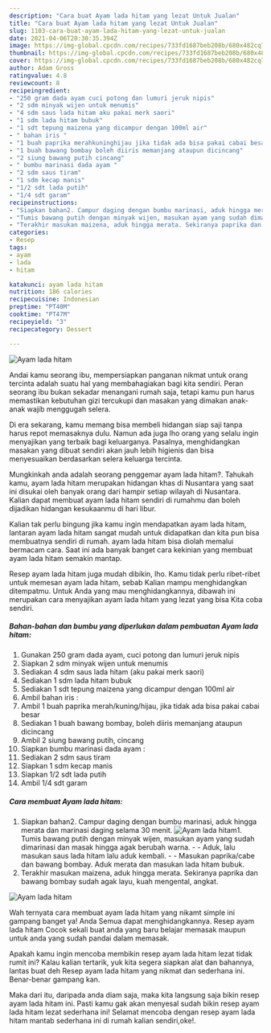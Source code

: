 ```yaml
---
description: "Cara buat Ayam lada hitam yang lezat Untuk Jualan"
title: "Cara buat Ayam lada hitam yang lezat Untuk Jualan"
slug: 1103-cara-buat-ayam-lada-hitam-yang-lezat-untuk-jualan
date: 2021-04-06T20:30:35.394Z
image: https://img-global.cpcdn.com/recipes/733fd1687beb208b/680x482cq70/ayam-lada-hitam-foto-resep-utama.jpg
thumbnail: https://img-global.cpcdn.com/recipes/733fd1687beb208b/680x482cq70/ayam-lada-hitam-foto-resep-utama.jpg
cover: https://img-global.cpcdn.com/recipes/733fd1687beb208b/680x482cq70/ayam-lada-hitam-foto-resep-utama.jpg
author: Adam Gross
ratingvalue: 4.8
reviewcount: 8
recipeingredient:
- "250 gram dada ayam cuci potong dan lumuri jeruk nipis"
- "2 sdm minyak wijen untuk menumis"
- "4 sdm saus lada hitam aku pakai merk saori"
- "1 sdm lada hitam bubuk"
- "1 sdt tepung maizena yang dicampur dengan 100ml air"
- " bahan iris "
- "1 buah paprika merahkuninghijau jika tidak ada bisa pakai cabai besar"
- "1 buah bawang bombay boleh diiris memanjang ataupun dicincang"
- "2 siung bawang putih cincang"
- " bumbu marinasi dada ayam "
- "2 sdm saus tiram"
- "1 sdm kecap manis"
- "1/2 sdt lada putih"
- "1/4 sdt garam"
recipeinstructions:
- "Siapkan bahan2. Campur daging dengan bumbu marinasi, aduk hingga merata dan marinasi daging selama 30 menit."
- "Tumis bawang putih dengan minyak wijen, masukan ayam yang sudah dimarinasi dan masak hingga agak berubah warna.  Aduk, lalu masukan saus lada hitam lalu aduk kembali.  Masukan paprika/cabe dan bawang bombay. Aduk merata dan masukan lada hitam bubuk."
- "Terakhir masukan maizena, aduk hingga merata. Sekiranya paprika dan bawang bombay sudah agak layu, kuah mengental, angkat."
categories:
- Resep
tags:
- ayam
- lada
- hitam

katakunci: ayam lada hitam 
nutrition: 186 calories
recipecuisine: Indonesian
preptime: "PT40M"
cooktime: "PT47M"
recipeyield: "3"
recipecategory: Dessert

---
```



![Ayam lada hitam](https://img-global.cpcdn.com/recipes/733fd1687beb208b/680x482cq70/ayam-lada-hitam-foto-resep-utama.jpg)

Andai kamu seorang ibu, mempersiapkan panganan nikmat untuk orang tercinta adalah suatu hal yang membahagiakan bagi kita sendiri. Peran seorang ibu bukan sekadar menangani rumah saja, tetapi kamu pun harus memastikan kebutuhan gizi tercukupi dan masakan yang dimakan anak-anak wajib menggugah selera.

Di era  sekarang, kamu memang bisa membeli hidangan siap saji tanpa harus repot memasaknya dulu. Namun ada juga lho orang yang selalu ingin menyajikan yang terbaik bagi keluarganya. Pasalnya, menghidangkan masakan yang dibuat sendiri akan jauh lebih higienis dan bisa menyesuaikan berdasarkan selera keluarga tercinta. 



Mungkinkah anda adalah seorang penggemar ayam lada hitam?. Tahukah kamu, ayam lada hitam merupakan hidangan khas di Nusantara yang saat ini disukai oleh banyak orang dari hampir setiap wilayah di Nusantara. Kalian dapat membuat ayam lada hitam sendiri di rumahmu dan boleh dijadikan hidangan kesukaanmu di hari libur.

Kalian tak perlu bingung jika kamu ingin mendapatkan ayam lada hitam, lantaran ayam lada hitam sangat mudah untuk didapatkan dan kita pun bisa membuatnya sendiri di rumah. ayam lada hitam bisa diolah memalui bermacam cara. Saat ini ada banyak banget cara kekinian yang membuat ayam lada hitam semakin mantap.

Resep ayam lada hitam juga mudah dibikin, lho. Kamu tidak perlu ribet-ribet untuk memesan ayam lada hitam, sebab Kalian mampu menghidangkan ditempatmu. Untuk Anda yang mau menghidangkannya, dibawah ini merupakan cara menyajikan ayam lada hitam yang lezat yang bisa Kita coba sendiri.

<!--inarticleads1-->

##### Bahan-bahan dan bumbu yang diperlukan dalam pembuatan Ayam lada hitam:

1. Gunakan 250 gram dada ayam, cuci potong dan lumuri jeruk nipis
1. Siapkan 2 sdm minyak wijen untuk menumis
1. Sediakan 4 sdm saus lada hitam (aku pakai merk saori)
1. Sediakan 1 sdm lada hitam bubuk
1. Sediakan 1 sdt tepung maizena yang dicampur dengan 100ml air
1. Ambil  bahan iris :
1. Ambil 1 buah paprika merah/kuning/hijau, jika tidak ada bisa pakai cabai besar
1. Sediakan 1 buah bawang bombay, boleh diiris memanjang ataupun dicincang
1. Ambil 2 siung bawang putih, cincang
1. Siapkan  bumbu marinasi dada ayam :
1. Sediakan 2 sdm saus tiram
1. Siapkan 1 sdm kecap manis
1. Siapkan 1/2 sdt lada putih
1. Ambil 1/4 sdt garam




<!--inarticleads2-->

##### Cara membuat Ayam lada hitam:

1. Siapkan bahan2. Campur daging dengan bumbu marinasi, aduk hingga merata dan marinasi daging selama 30 menit.
<img src="https://img-global.cpcdn.com/steps/53b88bf55dd6067e/160x128cq70/ayam-lada-hitam-langkah-memasak-1-foto.jpg" alt="Ayam lada hitam">1. Tumis bawang putih dengan minyak wijen, masukan ayam yang sudah dimarinasi dan masak hingga agak berubah warna. -  - Aduk, lalu masukan saus lada hitam lalu aduk kembali. -  - Masukan paprika/cabe dan bawang bombay. Aduk merata dan masukan lada hitam bubuk.
1. Terakhir masukan maizena, aduk hingga merata. Sekiranya paprika dan bawang bombay sudah agak layu, kuah mengental, angkat.
<img src="//assets-global.cpcdn.com/assets/icons/button_play-2c75c40dde080a61004c1f40b05d8f140eaff45d7e9e6481dc71c63d2e7c4909.png" alt="Ayam lada hitam">



Wah ternyata cara membuat ayam lada hitam yang nikamt simple ini gampang banget ya! Anda Semua dapat menghidangkannya. Resep ayam lada hitam Cocok sekali buat anda yang baru belajar memasak maupun untuk anda yang sudah pandai dalam memasak.

Apakah kamu ingin mencoba membikin resep ayam lada hitam lezat tidak rumit ini? Kalau kalian tertarik, yuk kita segera siapkan alat dan bahannya, lantas buat deh Resep ayam lada hitam yang nikmat dan sederhana ini. Benar-benar gampang kan. 

Maka dari itu, daripada anda diam saja, maka kita langsung saja bikin resep ayam lada hitam ini. Pasti kamu gak akan menyesal sudah bikin resep ayam lada hitam lezat sederhana ini! Selamat mencoba dengan resep ayam lada hitam mantab sederhana ini di rumah kalian sendiri,oke!.

